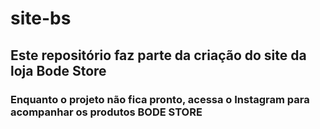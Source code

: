 # site-bs
<h2>Este repositório faz parte da criação do site da loja Bode Store</h2>
<h3>Enquanto o projeto não fica pronto, acessa o Instagram para acompanhar os produtos <a href="https:instagram.com/store.bode"><a>BODE STORE</h3>

